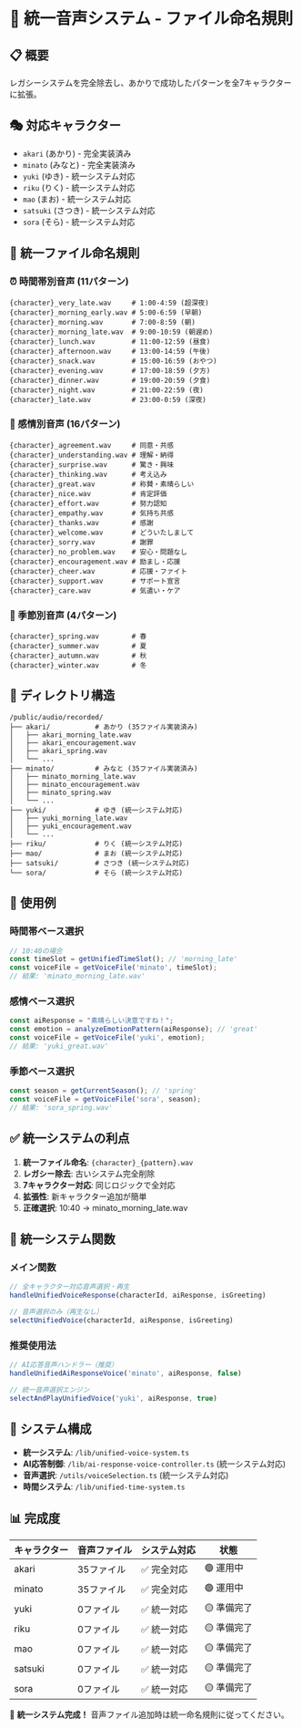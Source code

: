 # 🎯 統一音声システム - ファイル命名規則

## 📋 概要
レガシーシステムを完全除去し、あかりで成功したパターンを全7キャラクターに拡張。

## 🎭 対応キャラクター
- `akari` (あかり) - 完全実装済み
- `minato` (みなと) - 完全実装済み  
- `yuki` (ゆき) - 統一システム対応
- `riku` (りく) - 統一システム対応
- `mao` (まお) - 統一システム対応
- `satsuki` (さつき) - 統一システム対応
- `sora` (そら) - 統一システム対応

## 📁 統一ファイル命名規則

### ⏰ 時間帯別音声 (11パターン)
```
{character}_very_late.wav     # 1:00-4:59 (超深夜)
{character}_morning_early.wav # 5:00-6:59 (早朝)
{character}_morning.wav       # 7:00-8:59 (朝)
{character}_morning_late.wav  # 9:00-10:59 (朝遅め)
{character}_lunch.wav         # 11:00-12:59 (昼食)
{character}_afternoon.wav     # 13:00-14:59 (午後)
{character}_snack.wav         # 15:00-16:59 (おやつ)
{character}_evening.wav       # 17:00-18:59 (夕方)
{character}_dinner.wav        # 19:00-20:59 (夕食)
{character}_night.wav         # 21:00-22:59 (夜)
{character}_late.wav          # 23:00-0:59 (深夜)
```

### 💭 感情別音声 (16パターン)
```
{character}_agreement.wav     # 同意・共感
{character}_understanding.wav # 理解・納得
{character}_surprise.wav      # 驚き・興味
{character}_thinking.wav      # 考え込み
{character}_great.wav         # 称賛・素晴らしい
{character}_nice.wav          # 肯定評価
{character}_effort.wav        # 努力認知
{character}_empathy.wav       # 気持ち共感
{character}_thanks.wav        # 感謝
{character}_welcome.wav       # どういたしまして
{character}_sorry.wav         # 謝罪
{character}_no_problem.wav    # 安心・問題なし
{character}_encouragement.wav # 励まし・応援
{character}_cheer.wav         # 応援・ファイト
{character}_support.wav       # サポート宣言
{character}_care.wav          # 気遣い・ケア
```

### 🌸 季節別音声 (4パターン)
```
{character}_spring.wav        # 春
{character}_summer.wav        # 夏
{character}_autumn.wav        # 秋
{character}_winter.wav        # 冬
```

## 📁 ディレクトリ構造
```
/public/audio/recorded/
├── akari/           # あかり (35ファイル実装済み)
│   ├── akari_morning_late.wav
│   ├── akari_encouragement.wav
│   ├── akari_spring.wav
│   └── ...
├── minato/          # みなと (35ファイル実装済み)
│   ├── minato_morning_late.wav
│   ├── minato_encouragement.wav
│   ├── minato_spring.wav
│   └── ...
├── yuki/            # ゆき (統一システム対応)
│   ├── yuki_morning_late.wav
│   ├── yuki_encouragement.wav
│   └── ...
├── riku/            # りく (統一システム対応)
├── mao/             # まお (統一システム対応)
├── satsuki/         # さつき (統一システム対応)
└── sora/            # そら (統一システム対応)
```

## 🎯 使用例

### 時間帯ベース選択
```typescript
// 10:40の場合
const timeSlot = getUnifiedTimeSlot(); // 'morning_late'
const voiceFile = getVoiceFile('minato', timeSlot);
// 結果: 'minato_morning_late.wav'
```

### 感情ベース選択
```typescript
const aiResponse = "素晴らしい決意ですね！";
const emotion = analyzeEmotionPattern(aiResponse); // 'great'
const voiceFile = getVoiceFile('yuki', emotion);
// 結果: 'yuki_great.wav'
```

### 季節ベース選択
```typescript
const season = getCurrentSeason(); // 'spring'
const voiceFile = getVoiceFile('sora', season);
// 結果: 'sora_spring.wav'
```

## ✅ 統一システムの利点

1. **統一ファイル命名**: `{character}_{pattern}.wav`
2. **レガシー除去**: 古いシステム完全削除
3. **7キャラクター対応**: 同じロジックで全対応
4. **拡張性**: 新キャラクター追加が簡単
5. **正確選択**: 10:40 → minato_morning_late.wav

## 🚀 統一システム関数

### メイン関数
```typescript
// 全キャラクター対応音声選択・再生
handleUnifiedVoiceResponse(characterId, aiResponse, isGreeting)

// 音声選択のみ（再生なし）
selectUnifiedVoice(characterId, aiResponse, isGreeting)
```

### 推奨使用法
```typescript
// AI応答音声ハンドラー（推奨）
handleUnifiedAiResponseVoice('minato', aiResponse, false)

// 統一音声選択エンジン
selectAndPlayUnifiedVoice('yuki', aiResponse, true)
```

## 🔧 システム構成

- **統一システム**: `/lib/unified-voice-system.ts`
- **AI応答制御**: `/lib/ai-response-voice-controller.ts` (統一システム対応)
- **音声選択**: `/utils/voiceSelection.ts` (統一システム対応)
- **時間システム**: `/lib/unified-time-system.ts`

## 📊 完成度

| キャラクター | 音声ファイル | システム対応 | 状態 |
|------------|------------|------------|------|
| akari      | 35ファイル   | ✅ 完全対応  | 🟢 運用中 |
| minato     | 35ファイル   | ✅ 完全対応  | 🟢 運用中 |
| yuki       | 0ファイル    | ✅ 統一対応  | 🟡 準備完了 |
| riku       | 0ファイル    | ✅ 統一対応  | 🟡 準備完了 |
| mao        | 0ファイル    | ✅ 統一対応  | 🟡 準備完了 |
| satsuki    | 0ファイル    | ✅ 統一対応  | 🟡 準備完了 |
| sora       | 0ファイル    | ✅ 統一対応  | 🟡 準備完了 |

🎯 **統一システム完成！** 音声ファイル追加時は統一命名規則に従ってください。